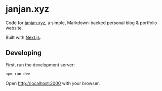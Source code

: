 # janjan.xyz

Code for [janjan.xyz](https://janjan.xyz), a simple, Markdown-backed personal blog & portfolio website.

Built with [Next.js](https://nextjs.org/).

## Developing

First, run the development server:

```bash
npm run dev
```

Open [http://localhost:3000](http://localhost:3000) with your browser.
